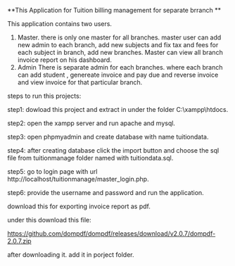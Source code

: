 **This Application for Tuition billing management for separate brranch **

This application contains two users.

1. Master.
      there is only one master for all branches. master user can add new admin to each branch, add new subjects and fix tax and fees for each subject in branch, add new branches.
      Master can view all branch invoice report on his dashboard.
2. Admin
     There is separate admin for each branches.
     where each branch can add student , genereate invoice and pay due and reverse invoice and view invoice for that particular branch.

steps to run this projects:

step1:  dowload this project and extract in under the folder C:\xampp\htdocs.

step2: open the xampp server and run apache and mysql.

step3: open phpmyadmin and create database with name tuitiondata.

step4: after creating database click the import button and choose the sql file from tuitionmanage folder named with tuitiondata.sql.

step5: go to login page with url http://localhost/tuitionmanage/master_login.php.

step6: provide the username and password and run the application.


download this for exporting invoice report as pdf.

under this download this file:

https://github.com/dompdf/dompdf/releases/download/v2.0.7/dompdf-2.0.7.zip

after downloading it. add it in porject folder.

   
